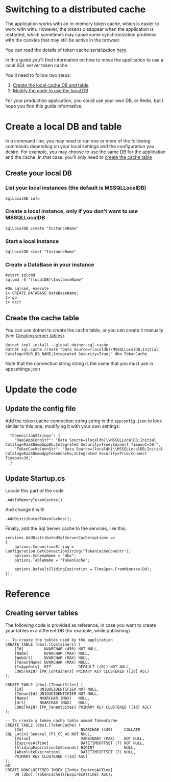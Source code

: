 # Switching to a distributed cache

The application works with an in-memory token cache, which is easier to work with with. However, the tokens
disappear when the application is restarted, which sometimes may cause some synchronization problems with the
cookies that may still be active in the browser.

You can read the details of token cache serialization [here](https://learn.microsoft.com/en-us/azure/active-directory/develop/msal-net-token-cache-serialization?tabs=aspnetcore).

In this guide you'll find information on how to move the application to use a local SQL server token cache.

You'll need to follow two steps:
1. [Create the local cache DB and table](#create-a-local-db-and-table)
1. [Modify the code to use the local DB](#update-the-code)

For your production application, you could use your own DB, or Redis, but I hope you find this guide informative.



# Create a local DB and table
In a command line, you may need to run one or more of the following commands depending on your local settings and
the configuration you desire. For example, you may choose to use the same DB for the application and the cache. 
In that case, you'll only need to [create the cache table](#create-the-cache-table)

## Create your local DB
### List your local instances (the default is MSSQLLocalDB)
```
SqlLocalDB info
```
### Create a local instance, only if you don't want to use MSSQLLocalDB
```
SqlLocalDB create "InstanceName"
```
### Start a local instance
```
SqlLocalDB start "InstanceName"
```
### Create a DataBase in your instance
```
#start sqlcmd
sqlcmd -S "(localDB)\InstanceName"

#On sqlcmd, execute
1> CREATE DATABASE DataBaseName;
2> go
1> exit
```
## Create the cache table
You can use dotnet to create the cache table, or you can create it manually (see [Creating server tables](#creating-server-tables)).
```
dotnet tool install --global dotnet-sql-cache
dotnet sql-cache create "Data Source=(localdb)\MSSQLLocalDB;Initial Catalog=YOUR_DB_NAME;Integrated Security=True;" dbo TokenCache
```
Note that the connection string string is the same that you must use in appsettings.json


# Update the code

## Update the config file
Add the token cache connection string string in the `appconfig.json` to look similar to this one, modifying it with your own settings:
```
  "ConnectionStrings": {
    "RaaSAppConnStr": "Data Source=(localdb)\\MSSQLLocalDB;Initial Catalog=RaaSDemoAppDb;Integrated Security=True;Connect Timeout=30;",
    "TokenCacheConnStr": "Data Source=(localdb)\\MSSQLLocalDB;Initial Catalog=RaaSDemoAppTokenCache;Integrated Security=True;Connect Timeout=30;"
  }
```
## Update Startup.cs
Locate this part of the code
```
.AddInMemoryTokenCaches()
```
And change it with 
```
.AddDistributedTokenCaches();
```
Finally, add the Sql Server cache to the services, like this:
```
services.AddDistributedSqlServerCache(options =>
{
    options.ConnectionString = Configuration.GetConnectionString("TokenCacheConnStr");
    options.SchemaName = "dbo";
    options.TableName = "TokenCache";

    options.DefaultSlidingExpiration = TimeSpan.FromMinutes(90);
});
```

# Reference

## Creating server tables
The following code is provided as reference, in case you want to create your tables in a different DB 
(for example, while publishing)
```
-- To create the tables used by the application
CREATE TABLE [dbo].[Containers] (
    [Id]         NVARCHAR (450) NOT NULL,
    [Name]       NVARCHAR (MAX) NULL,
    [WebUrl]     NVARCHAR (MAX) NULL,
    [TenantName] NVARCHAR (MAX) NULL,
    [IsAppOnly]  BIT            DEFAULT ((0)) NOT NULL,
    CONSTRAINT [PK_Containers] PRIMARY KEY CLUSTERED ([Id] ASC)
);

CREATE TABLE [dbo].[TenantSites] (
    [Id]       UNIQUEIDENTIFIER NOT NULL,
    [TenantId] UNIQUEIDENTIFIER NOT NULL,
    [Name]     NVARCHAR (MAX)   NULL,
    [Url]      NVARCHAR (MAX)   NULL,
    CONSTRAINT [PK_TenantSites] PRIMARY KEY CLUSTERED ([Id] ASC)
);

-- To create a token cache table named TokenCache
CREATE TABLE [dbo].[TokenCache] (
    [Id]                         NVARCHAR (449)     COLLATE SQL_Latin1_General_CP1_CS_AS NOT NULL,
    [Value]                      VARBINARY (MAX)    NOT NULL,
    [ExpiresAtTime]              DATETIMEOFFSET (7) NOT NULL,
    [SlidingExpirationInSeconds] BIGINT             NULL,
    [AbsoluteExpiration]         DATETIMEOFFSET (7) NULL,
    PRIMARY KEY CLUSTERED ([Id] ASC)
);
GO
CREATE NONCLUSTERED INDEX [Index_ExpiresAtTime]
    ON [dbo].[TokenCache]([ExpiresAtTime] ASC);
```
